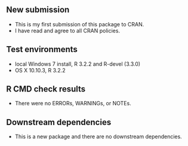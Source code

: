 ## New submission
* This is my first submission of this package to CRAN.
* I have read and agree to all CRAN policies.

## Test environments
* local Windows 7 install, R 3.2.2 and R-devel (3.3.0)
* OS X 10.10.3, R 3.2.2

## R CMD check results
* There were no ERRORs, WARNINGs, or NOTEs. 

## Downstream dependencies
* This is a new package and there are no downstream dependencies.